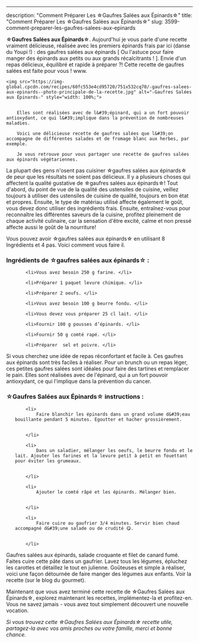 ---
description: "Comment Préparer Les ☆Gaufres Salées aux Épinards☆"
title: "Comment Préparer Les ☆Gaufres Salées aux Épinards☆"
slug: 3599-comment-preparer-les-gaufres-salees-aux-epinards

<p>
	<strong>☆Gaufres Salées aux Épinards☆</strong>. 
	Aujourd&#39;hui je vous parle d&#39;une recette vraiment délicieuse, réalisée avec les premiers épinards frais par ici (danse du Youpi !) : des gaufres salées aux épinards [ Ou l&#39;astuce pour faire manger des épinards aux petits ou aux grands récalcitrants ! ]. Envie d&#39;un repas délicieux, équilibré et rapide à préparer ?! Cette recette de gaufres salées est faite pour vous ! www.
</p>
<p>
	
	<img src="https://img-global.cpcdn.com/recipes/60fc553e4cd95720/751x532cq70/☆gaufres-salees-aux-epinards☆-photo-principale-de-la-recette.jpg" alt="☆Gaufres Salées aux Épinards☆" style="width: 100%;">
	
	
		Elles sont réalisées avec de l&#39;épinard, qui a un fort pouvoir antioxydant, ce qui l&#39;implique dans la prévention de nombreuses maladies.
	
		Voici une délicieuse recette de gaufres salées que l&#39;on accompagne de différentes salades et de fromage blanc aux herbes, par exemple.
	
		Je vous retrouve pour vous partager une recette de gaufres salées aux épinards végétariennes.
	
</p>

La plupart des gens n'osent pas cuisiner ☆gaufres salées aux épinards☆ de peur que les résultats ne soient pas délicieux. Il y a plusieurs choses qui affectent la qualité gustative de ☆gaufres salées aux épinards☆! Tout d'abord, du point de vue de la qualité des ustensiles de cuisine, veillez toujours à utiliser des ustensiles de cuisine de qualité, toujours en bon état et propres. Ensuite, le type de matériau utilisé affecte également le goût, vous devez donc utiliser des ingrédients frais. Ensuite, entraînez-vous pour reconnaître les différentes saveurs de la cuisine, profitez pleinement de chaque activité culinaire, car la sensation d'être excité, calme et non pressé affecte aussi le goût de la nourriture!

<!--inarticleads1-->

Vous pouvez avoir ☆gaufres salées aux épinards☆ en utilisant 8 Ingrédients et 4 pas. Voici comment vous faire il.

<h3>Ingrédients de ☆gaufres salées aux épinards☆ :</h3>

<ol>
	
		<li>Vous avez besoin 250 g farine. </li>
	
		<li>Préparer 1 paquet levure chimique. </li>
	
		<li>Préparer 2 oeufs. </li>
	
		<li>Vous avez besoin 100 g beurre fondu. </li>
	
		<li>Vous devez vous préparer 25 cl lait. </li>
	
		<li>Fournir 100 g pousses d’épinards. </li>
	
		<li>Fournir 50 g comté rapé. </li>
	
		<li>Préparer  sel et poivre. </li>
	
</ol>

Si vous cherchez une idée de repas réconfortant et facile à. Ces gaufres aux épinards sont très faciles à réaliser. Pour un brunch ou un repas léger, ces petites gaufres salées sont idéales pour faire des tartines et remplacer le pain. Elles sont réalisées avec de l&#39;épinard, qui a un fort pouvoir antioxydant, ce qui l&#39;implique dans la prévention du cancer. 

<!--inarticleads2-->

<h3>☆Gaufres Salées aux Épinards☆ instructions :</h3>

<ol>
	
		<li>
			Faire blanchir les épinards dans un grand volume d&#39;eau bouillante pendant 5 minutes. Egoutter et hacher grossièrement.
			
			
		</li>
	
		<li>
			Dans un saladier, mélanger les oeufs, le beurre fondu et le lait. Ajouter les farines et la levure petit à petit en fouettant pour éviter les grumeaux.
			
			
		</li>
	
		<li>
			Ajouter le comté râpé et les épinards. Mélanger bien.
			
			
		</li>
	
		<li>
			Faire cuire au gaufrier 3/4 minutes. Servir bien chaud accompagné d&#39;une salade ou de crudité 😋.
			
			
		</li>
	
</ol>

Gaufres salées aux épinards, salade croquante et filet de canard fumé. Faites cuire cette pâte dans un gaufrier. Lavez tous les légumes, épluchez les carottes et détaillez le tout en julienne. Goûteuses et simple à réaliser, voici une façon détournée de faire manger des légumes aux enfants. Voir la recette (sur le blog du gourmet). 

<!--inarticleads1-->

<p>
Maintenant que vous avez terminé cette recette de ☆Gaufres Salées aux Épinards☆, explorez maintenant les recettes, implémentez-la et profitez-en. Vous ne savez jamais - vous avez tout simplement découvert une nouvelle vocation.
</p>

<p>
<i>Si vous trouvez cette ☆Gaufres Salées aux Épinards☆ recette utile, partagez-la avec vos amis proches ou votre famille, merci et bonne chance.</i>
</p>

